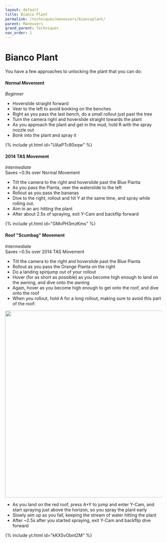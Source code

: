 ```yaml
---
layout: default 
title: Bianco Plant
permalink: /techniques/maneuvers/biancoplant/
parent: Maneuvers
grand_parent: Techniques
nav_order: 1
---
```

# Bianco Plant
You have a few approaches to unlocking the plant that you can do:
#### Normal Movement
*Beginner*  
- Hoverslide straight forward
- Veer to the left to avoid bonking on the benches
- Right as you pass the last bench, do a small rollout just past the tree
- Turn the camera right and hoverslide straight towards the plant
- As you approach the plant and get in the mud, hold R with the spray nozzle out
- Bonk into the plant and spray it

{% include yt.html id="UAaPTc80xqw" %}  
#### 2014 TAS Movement
*Intermediate*  
Saves ~0.9s over Normal Movement  
- Tilt the camera to the right and hoverslide past the Blue Pianta
- As you pass the Pianta, veer the waterslide to the left
- Rollout as you pass the bananas
- Dive to the right, rollout and hit Y at the same time, and spray while rolling out.
- Aim in an arc hitting the plant
- After about 2.5s of spraying, exit Y-Cam and backflip forward

{% include yt.html id="GMvPH3mzKms" %}  
#### Roof "Scumbag" Movement
*Intermediate*  
Saves ~0.5s over 2014 TAS Movement  
- Tilt the camera to the right and hoverslide past the Blue Pianta
- Rollout as you pass the Orange Pianta on the right
- Do a landing spinjump out of your rollout
- Hover (for as short as possible) as you become high enough to land on the awning, and dive onto the awning
- Again, hover as you become high enough to get onto the roof, and dive onto the roof
- When you rollout, hold A for a long rollout, making sure to avoid this part of the roof:

<img src="/sms-guide/assets/techniques/maneuvers/biancoplant/scumbagroof.png" width="600">

- As you land on the red roof, press A+Y to jump and enter Y-Cam, and start spraying just above the horizon, so you spray the plant early
- Slowly aim up as you fall, keeping the stream of water hitting the plant
- After ~2.5s after you started spraying, exit Y-Cam and backflip dive forward  

{% include yt.html id="kKX5vObntZM" %}  
